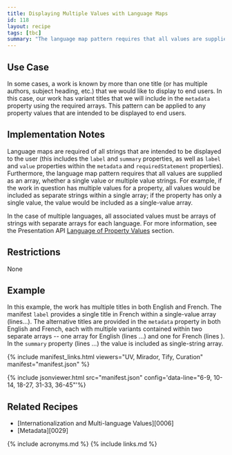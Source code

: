 ```yaml
---
title: Displaying Multiple Values with Language Maps
id: 118
layout: recipe
tags: [tbc]
summary: "The language map pattern requires that all values are supplied as an array, whether a single value string or a string of multiple values."
---
```


## Use Case

In some cases, a work is known by more than one title (or has multiple authors, subject heading, etc.) that we would like to display to end users. In this case, our work has variant titles that we will include in the `metadata` property using the required arrays. This pattern can be applied to any property values that are intended to be displayed to end users.

## Implementation Notes

Language maps are required of all strings that are intended to be displayed to the user (this includes the `label` and `summary` properties, as well as `label` and `value` properties within the `metadata` and `requiredStatement` properties). Furthermore, the language map pattern requires that all values are supplied as an array, whether a single value or multiple value strings. For example, if the work in question has multiple values for a property, all values would be included as separate strings within a single array; if the property has only a single value, the value would be included as a single-value array.

In the case of multiple languages, all associated values must be arrays of strings with separate arrays for each language. For more information, see the Presentation API [Language of Property Values](https://iiif.io/api/presentation/3.0/#44-language-of-property-values) section.

## Restrictions

None

## Example

In this example, the work has multiple titles in both English and French. The manifest `label` provides a single title in French within a single-value array (lines...). The alternative titles are provided in the `metadata` property in both English and French, each with multiple variants contained within two separate arrays -- one array for English (lines ...) and one for  French (lines ). In the `summary` property (lines ...) the value is included as single-string array.

{% include manifest_links.html viewers="UV, Mirador, Tify, Curation" manifest="manifest.json" %}

{% include jsonviewer.html src="manifest.json" config='data-line="6-9, 10-14, 18-27, 31-33, 36-45"'%}

## Related Recipes

* [Internationalization and Multi-language Values][0006]
* [Metadata][0029]

{% include acronyms.md %}
{% include links.md %}
